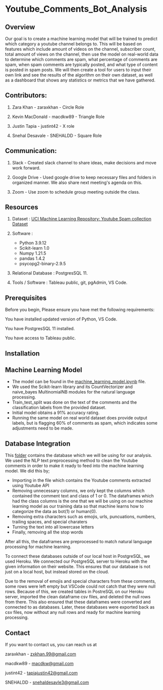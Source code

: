 # Youtube_Comments_Bot_Analysis

## Overview

Our goal is to create a machine learning model that will be trained to predict which category a youtube channel belongs to. This will be based on features which include amount of videos on the channel, subscriber count, total amount of views on the channel, then use the model on real-world data to determine which comments are spam, what percentage of comments are spam, when spam comments are typically posted, and what type of content is posted in spam posts. We will then create a tool for users to input their own link and see the results of the algorithm on their own dataset, as well as a dashboard that shows any statistics or metrics that we have gathered. 

## Contributors: 
1. Zara Khan - zaraxkhan - Circle Role

2. Kevin MacDonald - macdkw89 - Triangle Role

3. Justin Tapia - justint42 - X role

4. Snehal Desavale - SNEHALDD - Square Role

## Communication:

1. Slack - Created slack channel to share ideas, make decisions and move work forward.

2. Google Drive - Used google drive to keep necessary files and folders in organized manner. We also share next meeting's agenda on this.

3. Zoom - Use zoom to schedule group meeting outside the class.

## Resources

1. Dataset : [UCI Machine Learning Repository: Youtube Spam collection Dataset](https://archive.ics.uci.edu/ml/datasets/YouTube+Spam+Collection)

2. Software : 
    - Python 3.9.12
    - Scikit-learn 1.0
    - Numpy 1.21.5
    - pandas 1.4.2
    - psycopg2-binary-2.9.5

      
3. Relational Database : PostgresSQL 11.

4. Tools / Software : Tableau public, git, pgAdmin, VS Code.

## Prerequisites

Before you begin, Please ensure you have met the following requirements:

You have installed updated version of Python, VS Code.   

You have PostgresSQL 11 installed. 

You have access to Tableau public. 

## Installation

## Machine Learning Model

- The model can be found in the [machine_learning_model.ipynb](https://github.com/SNEHALDD/Youtube_Comments_Bot_Analysis/blob/main/Youtube_Analysis/machine_learning_model.ipynb) file.
- We used the Scikit-learn library and its CountVectorizer and naive_bayes MultinomialNB modules for the natural language processing.
- Train_test_split was done on the text of the comments and the classification labels from the provided dataset.
- Initial model obtains a 91% accuracy rating. 
- Running the same model on real world dataset does provide output labels, but is flagging 60% of comments as spam, which indicates some adjustments need to be made.


## Database Integration

This [folder](https://github.com/SNEHALDD/Youtube_Comments_Bot_Analysis/tree/main/Clean_Data) contains the database which we will be using for our analysis. We used the NLP text preprocessing method to clean the Youtube comments in order to make it ready to feed into the machine learning model. We did this by;
- Importing in the file which contains the Youtube comments extracted using Youtube API
- Removing unnecessary columns, we only kept the columns which contained the comment text and class of 1 or 0. The dataframes which had the class columns is the one that we will be using on our machine learning model as our training data so that machine learns how to categorize the data as bot(1) or human(0).
- Removing extra characters such as emojis, urls, puncuations, numbers, trailing spaces, and special charaters
- Turning the text into all lowercase letters
- Finally, removing all the stop words

After all this, the dataframes are preprocessed to match natural language processing for machine learning. 

To connect these databases outside of our local host in PostgreSQL, we used Heroku. We connected our PostgreSQL server to Heroku with the given information on their website. This ensures that our database is not just on a local host, but instead stored on the cloud.

Due to the removal of emojis and special characters from these comments, some rows were left empty but VSCode could not catch that they were null rows. Because of this, we created tables in PostreSQL on our Heroku server, imported the clean dataframe csv files, and deleted the null rows from there. This also ensured that these dataframes were converted and connected to as databases. Later, these databases were exported back as csv files, now without any null rows and ready for machine learning processing.
 
## Contact 
If you want to contact us, you can reach us at

 zaraxkhan - [zxkhan.99@gmail.com](mailto:zxkhan.99@gmail.com)

 macdkw89 - macdkw@gmail.com 

 justint42 - [tapiajustin42@gmail.com](mailto:tapiajustin42@gmail.com)

 SNEHALDD - snehaldesavle3@gmail.com

 

